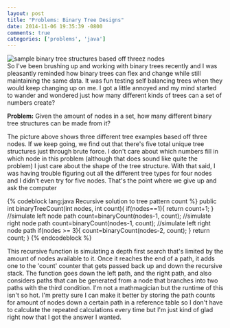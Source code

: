 ```yaml
---
layout: post
title: "Problems: Binary Tree Designs"
date: 2014-11-06 19:35:39 -0800
comments: true
categories: ['problems', 'java']
---
```

<div><img src="https://s3.amazonaws.com/jasonjlblog/herobinarytreeexample.png" alt="sample binary tree structures based off threez nodes"></div>
So I've been brushing up and working with binary trees recently and I was pleasantly reminded how binary trees can flex and change while still maintaining the same data. It was fun testing self balancing trees when they would keep changing up on me. I got a little annoyed and my mind started to wander and wondered just how many different kinds of trees can a set of numbers create?

<strong>Problem:</strong> Given the amount of nodes in a set, how many different binary tree structures can be made from it?

<!-- more -->

The picture above shows three different tree examples based off three nodes.  If we keep going, we find out that there's five total unique tree structures just through brute force. I don't care about which numbers fill in which node in this problem (although that does sound like quite the problem) I just care about the shape of the tree structure. With that said, I was having trouble figuring out all the different tree types for four nodes and I didn't even try for five nodes. That's the point where we give up and ask the computer

{% codeblock lang:java Recursive solution to tree pattern count %}
    public int binaryTreeCount(int nodes, int count){
        if(nodes==1){
            return count+1;
        }
        //simulate left node path
        count=binaryCount(nodes-1, count);
        //simulate right node path
        count=binaryCount(nodes-1, count);
        //simulate left right node path
        if(nodes >= 3){
            count=binaryCount(nodes-2, count);
        }
        return count;
    }
{% endcodeblock %}

This recursive function is simulating a depth first search that's limited by the amount of nodes available to it.  Once it reaches the end of a path, it adds one to the 'count' counter that gets passed back up and down the recursive stack.  The function goes down the left path, and the right path, and also considers paths that can be generated from a node that branches into two paths with the third condition. I'm not a mathmagician but the runtime of this isn't so hot.  I'm pretty sure I can make it better by storing the path counts for amount of nodes down a certain path in a reference table so I don't have to calculate the repeated calculations every time but I'm just kind of glad right now that I got the answer I wanted.

